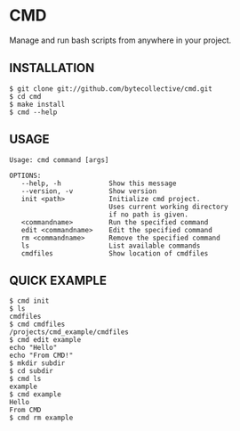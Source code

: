 CMD
===
Manage and run bash scripts from anywhere in your project.

INSTALLATION
------------
    $ git clone git://github.com/bytecollective/cmd.git
	$ cd cmd
	$ make install
	$ cmd --help

USAGE
-----
    Usage: cmd command [args]

    OPTIONS:
       --help, -h            Show this message
       --version, -v         Show version
       init <path>           Initialize cmd project.
                             Uses current working directory
                             if no path is given.
       <commandname>         Run the specified command
       edit <commandname>    Edit the specified command
       rm <commandname>      Remove the specified command
       ls                    List available commands
       cmdfiles              Show location of cmdfiles


QUICK EXAMPLE
-------------
	$ cmd init
	$ ls
	cmdfiles
	$ cmd cmdfiles
	/projects/cmd_example/cmdfiles
	$ cmd edit example
	echo "Hello"
	echo "From CMD!"
	$ mkdir subdir
	$ cd subdir
	$ cmd ls
	example
	$ cmd example
	Hello
	From CMD
	$ cmd rm example

